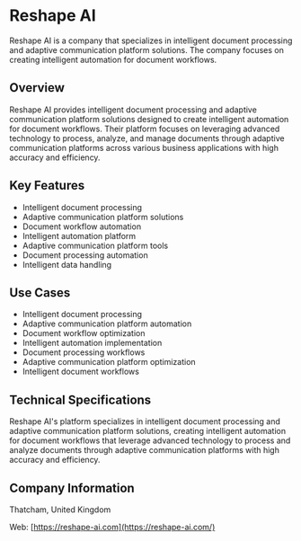 # Reshape AI

Reshape AI is a company that specializes in intelligent document processing and adaptive communication platform solutions. The company focuses on creating intelligent automation for document workflows.

## Overview

Reshape AI provides intelligent document processing and adaptive communication platform solutions designed to create intelligent automation for document workflows. Their platform focuses on leveraging advanced technology to process, analyze, and manage documents through adaptive communication platforms across various business applications with high accuracy and efficiency.

## Key Features

- Intelligent document processing
- Adaptive communication platform solutions
- Document workflow automation
- Intelligent automation platform
- Adaptive communication platform tools
- Document processing automation
- Intelligent data handling

## Use Cases

- Intelligent document processing
- Adaptive communication platform automation
- Document workflow optimization
- Intelligent automation implementation
- Document processing workflows
- Adaptive communication platform optimization
- Intelligent document workflows

## Technical Specifications

Reshape AI's platform specializes in intelligent document processing and adaptive communication platform solutions, creating intelligent automation for document workflows that leverage advanced technology to process and analyze documents through adaptive communication platforms with high accuracy and efficiency.

## Company Information

Thatcham, United Kingdom

Web: [https://reshape-ai.com](https://reshape-ai.com/) 